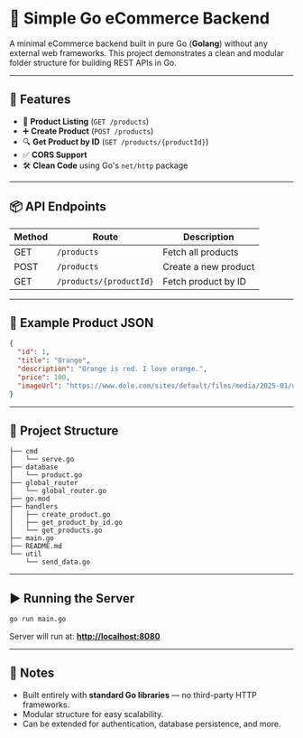 # 🛒 Simple Go eCommerce Backend

A minimal eCommerce backend built in pure Go (**Golang**) without any external web frameworks.
This project demonstrates a clean and modular folder structure for building REST APIs in Go.

---

## 🚀 Features

* 📜 **Product Listing** (`GET /products`)
* ➕ **Create Product** (`POST /products`)
* 🔍 **Get Product by ID** (`GET /products/{productId}`)
* ✅ **CORS Support**
* 🛠 **Clean Code** using Go's `net/http` package

---

## 📦 API Endpoints

| Method | Route                   | Description          |
| ------ | ----------------------- | -------------------- |
| GET    | `/products`             | Fetch all products   |
| POST   | `/products`             | Create a new product |
| GET    | `/products/{productId}` | Fetch product by ID  |

---

## 🧪 Example Product JSON

```json
{
  "id": 1,
  "title": "Orange",
  "description": "Orange is red. I love orange.",
  "price": 100,
  "imageUrl": "https://www.dole.com/sites/default/files/media/2025-01/oranges.png"
}
```

---

## 📂 Project Structure

```
├── cmd
│   └── serve.go
├── database
│   └── product.go
├── global_router
│   └── global_router.go
├── go.mod
├── handlers
│   ├── create_product.go
│   ├── get_product_by_id.go
│   └── get_products.go
├── main.go
├── README.md
└── util
    └── send_data.go
```

---

## ▶️ Running the Server

```bash
go run main.go
```

Server will run at: **[http://localhost:8080](http://localhost:8080)**

---

## 📌 Notes

* Built entirely with **standard Go libraries** — no third-party HTTP frameworks.
* Modular structure for easy scalability.
* Can be extended for authentication, database persistence, and more.
